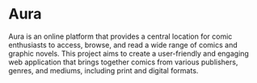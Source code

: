 # Aura
Aura is an online platform that provides a central location for comic enthusiasts to access, browse, and read a wide range of comics and graphic novels. This project aims to create a user-friendly and engaging web application that brings together comics from various publishers, genres, and mediums, including print and digital formats.

